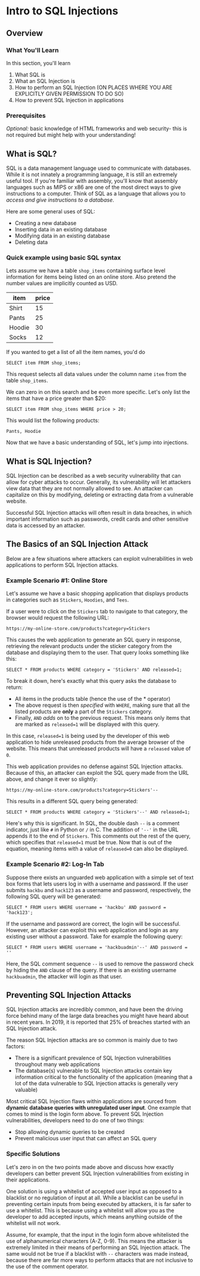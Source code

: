 
# Intro to SQL Injections
## Overview

### What You'll Learn
In this section, you'll learn
1. What SQL is
2. What an SQL Injection is
3. How to perform an SQL Injection (ON PLACES WHERE YOU ARE EXPLICITLY GIVEN PERMISSION TO DO SO)
4. How to prevent SQL Injection in applications

### Prerequisites
*Optional:* basic knowledge of HTML frameworks and web security- this is not required but might help with your understanding!

## What is SQL?
SQL is a data management language used to communicate with databases. While it is not innately a programming language, it is still an extremely useful tool. If you're familiar with assembly, you'll know that assembly languages such as MIPS or x86 are one of the most direct ways to give instructions to a computer. Think of SQL as a language that allows you to *access and give instructions to a database*.

Here are some general uses of SQL:
* Creating a new database
* Inserting data in an existing database
* Modifying data in an existing database
* Deleting data

### Quick example using basic SQL syntax

Lets assume we have a table `shop_items` containing surface level information for items being listed on an online store. Also pretend the number values are implicitly counted as USD.

|item   |price   |
|---	|---	 |
|Shirt  |15   	 |
|Pants  |25  	 |
|Hoodie |30   	 |
|Socks  |12      |

If you wanted to get a list of all the item names, you'd do
```
SELECT item FROM shop_items;
```
This request selects all data values under the column name `item` from the table `shop_items`.

We can zero in on this search and be even more specific. Let's only list the items that have a price greater than $20:
```
SELECT item FROM shop_items WHERE price > 20;
```
This would list the following products:
```
Pants, Hoodie
```
Now that we have a basic understanding of SQL, let's jump into injections.

## What is SQL Injection?

SQL Injection can be described as a web security vulnerability that can allow for cyber attacks to occur. Generally, its vulnerability will let attackers view data that they are not normally allowed to see. An attacker can capitalize on this by modifying, deleting or extracting data from a vulnerable website.

Successful SQL Injection attacks will often result in data breaches, in which important information such as passwords, credit cards and other sensitive data is accessed by an attacker.

## The Basics of an SQL Injection Attack

Below are a few situations where attackers can exploit vulnerabilities in web applications to perform SQL Injection attacks.

### Example Scenario #1: Online Store

Let's assume we have a basic shopping application that displays products in categories such as `Stickers`, `Hoodies`, and `Tees`.

If a user were to click on the `Stickers` tab to navigate to that category, the browser would request the following URL:
```
https://my-online-store.com/products?category=Stickers
```
This causes the web application to generate an SQL query in response, retrieving the relevant products under the sticker category from the database and displaying them to the user. That query looks something like this:
```
SELECT * FROM products WHERE category = 'Stickers' AND released=1;
```
To break it down, here's exactly what this query asks the database to return:
* All items in the products table (hence the use of the * operator)
* The above request is then *specified* with `WHERE`, making sure that all the listed products are **only** a part of the `Stickers` category.
* Finally, `AND` *adds* on to the previous request. This means only items that are marked as `released=1` will be displayed with this query.

In this case, `released=1` is being used by the developer of this web application to hide unreleased products from the average browser of the website. This means that unreleased products will have a `released` value of `0`.

This web application provides no defense against SQL Injection attacks. Because of this, an attacker can exploit the SQL query made from the URL above, and change it ever so slightly:
```
https://my-online-store.com/products?category=Stickers'--
```
This results in a different SQL query being generated:
```
SELECT * FROM products WHERE category = 'Stickers'--' AND released=1;
```
Here's why this is significant. In SQL, the double dash `--` is a comment indicator, just like `#` in Python or `/` in C. The addition of `'--'` in the URL appends it to the end of `Stickers`. This comments out the rest of the query, which specifies that `released=1` must be true. Now that is out of the equation, meaning items with a value of `released=0` can also be displayed.

### Example Scenario #2: Log-In Tab

Suppose there exists an unguarded web application with a simple set of text box forms that lets users log in with a username and password. If the user submits `hackbu` and `hack123` as a username and password, respectively, the following SQL query will be generated:
```
SELECT * FROM users WHERE username = 'hackbu' AND password = 'hack123';
```
If the username and password are correct, the login will be successful. However, an attacker can exploit this web application and login as any existing user without a password. Take for example the following query:
```
SELECT * FROM users WHERE username = 'hackbuadmin'--' AND password = ''
```
Here, the SQL comment sequence `--` is used to remove the password check by hiding the `AND` clause of the query. If there is an existing username `hackbuadmin`, the attacker will login as that user.

## Preventing SQL Injection Attacks

SQL Injection attacks are incredibly common, and have been the driving force behind many of the large data breaches you might have heard about in recent years. In 2019, it is reported that 25% of breaches started with an SQL Injection attack.

The reason SQL Injection attacks are so common is mainly due to two factors:
* There is a significant prevalence of SQL Injection vulnerabilities throughout many web applications
* The database(s) vulnerable to SQL Injection attacks contain key information critical to the functionality of the application (meaning that a lot of the data vulnerable to SQL Injection attacks is generally very valuable)

Most critical SQL Injection flaws within applications are sourced from **dynamic database queries with unregulated user input**. One example that comes to mind is the login form above. To prevent SQL Injection vulnerabilities, developers need to do one of two things:
* Stop allowing dynamic queries to be created
* Prevent malicious user input that can affect an SQL query

### Specific Solutions
Let's zero in on the two points made above and discuss how exactly developers can better prevent SQL Injection vulnerabilities from existing in their applications.

One solution is using a whitelist of accepted user input as opposed to a blacklist or no regulation of input at all. While a blacklist can be useful in preventing certain inputs from being executed by attackers, it is far safer to use a whitelist. This is because using a whitelist will allow you as the developer to add accepted inputs, which means anything outside of the whitelist will not work.

Assume, for example, that the input in the login form above whitelisted the use of alphanumerical characters (A-Z, 0-9). This means the attacker is extremely limited in their means of performing an SQL Injection attack. The same would not be true if a blacklist with `--` characters was made instead, because there are far more ways to perform attacks that are not inclusive to the use of the comment operator.
